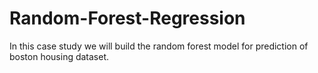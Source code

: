 # Random-Forest-Regression
In this case study we  will build the random forest model for prediction of boston housing dataset.
